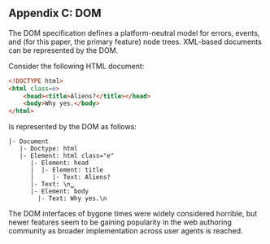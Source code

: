 
## Appendix C: DOM

The DOM specification defines a platform-neutral model for errors, events, and (for this paper, the primary feature) node trees. XML-based documents can be represented by the DOM.

Consider the following HTML document: 

```html
<!DOCTYPE html>
<html class=e>
    <head><title>Aliens?</title></head>
    <body>Why yes.</body>
</html>
```

Is represented by the DOM as follows:

```
|- Document
   |- Doctype: html
   |- Element: html class="e"
      |- Element: head
      |  |- Element: title
      |     |- Text: Aliens?
      |- Text: \n␣
      |- Element: body
        |- Text: Why yes.\n
```

The DOM interfaces of bygone times were widely considered horrible, but newer features seem to be gaining popularity in the web authoring community as broader implementation across user agents is reached.
